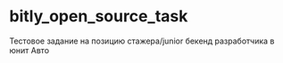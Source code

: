 # bitly_open_source_task
Тестовое задание на позицию стажера/junior бекенд разработчика в юнит Авто
